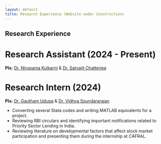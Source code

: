 ```yaml
---
layout: default
title: Research Experience (Website under Construction)
---
```

## Research Experience

#  Research Assistant (2024 - Present)
**PIs:** [Dr. Nirupama Kulkarni]([https://punarjitroyc.weebly.com](https://www.nirupamakulkarni.com)) & [Dr. Satyajit Chatterjee](https://sites.google.com/site/chatterjeesatyajit/home)



#  Research Intern (2024)
**PIs:** [Dr. Gautham Udupa](https://sites.google.com/view/gauthamudupa/home/) & [Dr. Vidhya Soundararajan](https://www.vidhyasrajan.com)
- Converting several Stata codes and writing MATLAB equivalents for a project.
- Reviewing RBI circulars and identifying important notifications related to Priority Sector Lending in India.
- Reviewing literature on developmental factors that affect stock market participation and presenting them during the internship at CAFRAL.
